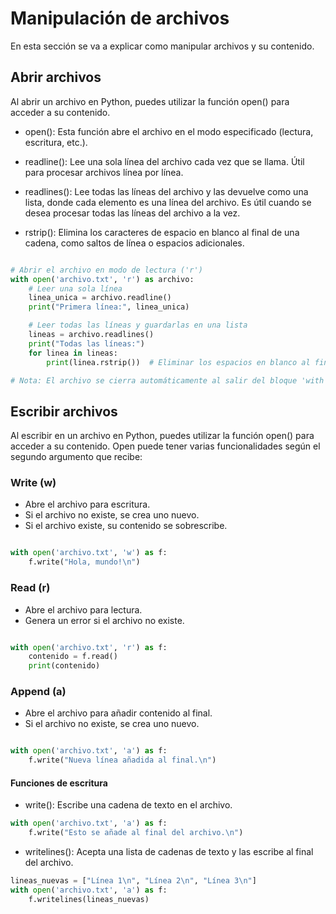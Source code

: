 # Manipulación de archivos
En esta sección se va a explicar como manipular archivos y su contenido.

## Abrir archivos
Al abrir un archivo en Python, puedes utilizar la función open() para acceder a su contenido.

- open(): Esta función abre el archivo en el modo especificado (lectura, escritura, etc.).

- readline(): Lee una sola línea del archivo cada vez que se llama. Útil para procesar archivos línea por línea.

- readlines(): Lee todas las líneas del archivo y las devuelve como una lista, donde cada elemento es una línea del archivo. Es útil cuando se desea procesar todas las líneas del archivo a la vez.

- rstrip(): Elimina los caracteres de espacio en blanco al final de una cadena, como saltos de línea o espacios adicionales.

```python

# Abrir el archivo en modo de lectura ('r')
with open('archivo.txt', 'r') as archivo:
    # Leer una sola línea
    linea_unica = archivo.readline()
    print("Primera línea:", linea_unica)

    # Leer todas las líneas y guardarlas en una lista
    lineas = archivo.readlines()
    print("Todas las líneas:")
    for linea in lineas:
        print(linea.rstrip())  # Eliminar los espacios en blanco al final de cada línea

# Nota: El archivo se cierra automáticamente al salir del bloque 'with'


```

## Escribir archivos
Al escribir en un archivo en Python, puedes utilizar la función open() para acceder a su contenido. Open puede tener varias funcionalidades según el segundo argumento que recibe:
### Write (w)
- Abre el archivo para escritura.
- Si el archivo no existe, se crea uno nuevo.
- Si el archivo existe, su contenido se sobrescribe.
```python

with open('archivo.txt', 'w') as f:
    f.write("Hola, mundo!\n")

```

### Read (r)
- Abre el archivo para lectura.
- Genera un error si el archivo no existe.

```python

with open('archivo.txt', 'r') as f:
    contenido = f.read()
    print(contenido)

```

### Append (a)
- Abre el archivo para añadir contenido al final.
- Si el archivo no existe, se crea uno nuevo.

```python

with open('archivo.txt', 'a') as f:
    f.write("Nueva línea añadida al final.\n")

```

#### Funciones de escritura

- write(): Escribe una cadena de texto en el archivo.

```python 
with open('archivo.txt', 'a') as f:
    f.write("Esto se añade al final del archivo.\n")
```

- writelines(): Acepta una lista de cadenas de texto y las escribe al final del archivo.

```python 
lineas_nuevas = ["Línea 1\n", "Línea 2\n", "Línea 3\n"]
with open('archivo.txt', 'a') as f:
    f.writelines(lineas_nuevas)

```
